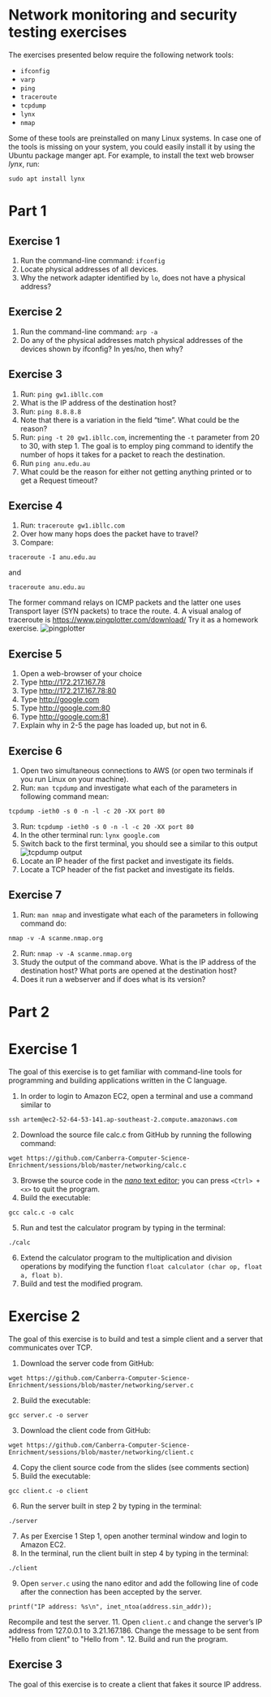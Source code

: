# Network monitoring and security testing exercises

The exercises presented below require the following network tools:
- `ifconfig`
- `varp`
- `ping`
- `traceroute`
- `tcpdump`
- `lynx`
- `nmap`

Some of these tools are preinstalled on many Linux systems. In case one of the tools is missing on your system, you could easily install it by using the Ubuntu package manger apt. For example, to install the text web browser *lynx*, run:

````
sudo apt install lynx
````

# Part 1

## Exercise 1

1.	Run the command-line command: `ifconfig`
2.	Locate physical addresses of all devices. 
3.	Why the network adapter identified by `lo`, does not have a physical address?

## Exercise 2

1.	Run the command-line command: `arp -a`
2.	Do any of the physical addresses match physical addresses of the devices shown by ifconfig? In yes/no, then why?

## Exercise 3

1. Run: `ping gw1.ibllc.com`
2. What is the IP address of the destination host?
3. Run: `ping 8.8.8.8`
4. Note that there is a variation in the field “time”. What could be the reason?
5. Run: `ping -t 20 gw1.ibllc.com`, incrementing the `-t` parameter from 20 to 30, with step 1. The goal is to employ ping command to identify the number of hops it takes for a packet to reach the destination. 
6. Run `ping anu.edu.au`
7. What could be the reason for either not getting anything printed or to get a Request timeout?

## Exercise 4
1. Run: `traceroute gw1.ibllc.com`
2. Over how many hops does the packet have to travel?
3. Compare:
```` 
traceroute -I anu.edu.au
````
and
````
traceroute anu.edu.au
````
The former command relays on ICMP packets and the latter one uses Transport layer (SYN packets) to trace the route.
4. A visual analog of traceroute is https://www.pingplotter.com/download/ Try it as a homework exercise.
![pingplotter](pingplotter.png)
 
## Exercise 5

1. Open a web-browser of your choice
2. Type http://172.217.167.78 <enter> 
3. Type http://172.217.167.78:80  <enter> 
4. Type http://google.com <enter>
5. Type http://google.com:80 <enter>
6. Type http://google.com:81 <enter>
7. Explain why in 2-5 the page has loaded up, but not in 6.

## Exercise 6

1. Open two simultaneous connections to AWS (or open two terminals if you run Linux on your machine).
2. Run: `man tcpdump` and investigate what each of the parameters in following command mean: 
````
tcpdump -ieth0 -s 0 -n -l -c 20 -XX port 80
````
3. Run: `tcpdump -ieth0 -s 0 -n -l -c 20 -XX port 80`
4. In the other terminal run: `lynx google.com`
5. Switch back to the first terminal, you should see a similar to this output
![tcpdump output](tcpdump_output.png)
6. Locate an IP header of the first packet and investigate its fields.
7. Locate a TCP header of the fist packet and investigate its fields.

## Exercise 7

1. Run: `man nmap` and investigate what each of the parameters in following command do:
````
nmap -v -A scanme.nmap.org 
````
2. Run: `nmap -v -A scanme.nmap.org`
3. Study the output of the command above. What is the IP address of the destination host? What ports are opened at the destination host?
4. Does it run a webserver and if does what is its version?


# Part 2

# Exercise 1

The goal of this exercise is to get familiar with command-line tools for programming and building applications written in the C language.

1.	In order to login to Amazon EC2, open a terminal and use a command similar to 
````
ssh artem@ec2-52-64-53-141.ap-southeast-2.compute.amazonaws.com
````
2.	Download the source file calc.c from GitHub by running the following command:
````
wget https://github.com/Canberra-Computer-Science-Enrichment/sessions/blob/master/networking/calc.c
````
3.	Browse the source code in the [*nano* text editor](https://www.nano-editor.org/dist/latest/nano.html); you can press `<Ctrl> + <x>` to quit the program.
4.	Build the executable: 
````
gcc calc.c -o calc
````
5.	Run and test the calculator program by typing in the terminal:
````
./calc
````
6.	Extend the calculator program to the multiplication and division operations by modifying the function `float calculator (char op, float a, float b)`.
7.	Build and test the modified program.

# Exercise 2

The goal of this exercise is to build and test a simple client and a server that communicates over TCP. 

1.	Download the server code from GitHub:
````
wget https://github.com/Canberra-Computer-Science-Enrichment/sessions/blob/master/networking/server.c
````
2.	Build the executable: 
````
gcc server.c -o server
````
3.	Download the client code from GitHub:
````
wget https://github.com/Canberra-Computer-Science-Enrichment/sessions/blob/master/networking/client.c
````
4.	Copy the client source code from the slides (see comments section)
5.	Build the executable:
````
gcc client.c -o client
````
6.	Run the server built in step 2 by typing in the terminal:
````
./server
````
7.	As per Exercise 1 Step 1, open another terminal window and login to Amazon EC2.
8.	In the terminal, run the client built in step 4 by typing in the terminal:
````
./client
````
9.	Open `server.c` using the nano editor and add the following line of code after the connection has been accepted by the server.
````
printf("IP address: %s\n", inet_ntoa(address.sin_addr));
````
Recompile and test the server.
11.	Open `client.c` and change the server’s IP address from 127.0.0.1 to 3.21.167.186. Change the message to be sent from "Hello from client" to "Hello from <your name>".
12.	Build and run the program.

## Exercise 3

The goal of this exercise is to create a client that fakes it source IP address. 

